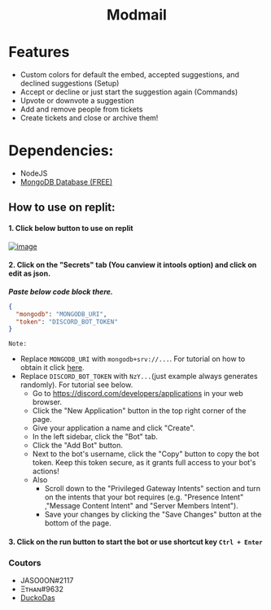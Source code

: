 <h1 align="center">Modmail</h1>

# Features

- Custom colors for default the embed, accepted suggestions, and declined suggestions (Setup)
- Accept or decline or just start the suggestion again (Commands)
- Upvote or downvote a suggestion
- Add and remove people from tickets
- Create tickets and close or archive them!

# **Dependencies:**
- NodeJS
- [MongoDB Database (FREE)](https://www.mongodb.com/)

## **How to use on replit:**

#### 1. Click below button to use on replit
[![image](https://camo.githubusercontent.com/807ef293459e367b2769d7b590e00f31e35d6b2e1c7bc4f570e37abbc3650f3c/68747470733a2f2f7265706c2e69742f62616467652f6769746875622f5a65726f446973636f72642f4769766561776179426f74)](https://replit.com/github/MetaDev001/Modmail-by-Ethan)

#### 2. Click on the "Secrets" tab (You canview it intools option) and click on **edit as json**.
___Paste below code block there.___
```json
{
  "mongodb": "MONGODB_URI",
  "token": "DISCORD_BOT_TOKEN" 
}
  ```
  `Note:`
  
 - Replace `MONGODB_URI` with `mongodb+srv://...`. For tutorial on how to obtain it click [here](https://www.youtube.com/watch?v=8dF0Bk9IHdg&ab_channel=FirebirdTech).
 - Replace `DISCORD_BOT_TOKEN` with `NzY...`(just example always generates randomly). For tutorial see below.
   - Go to https://discord.com/developers/applications in your web browser.
   - Click the "New Application" button in the top right corner of the page.
   - Give your application a name and click "Create".
   - In the left sidebar, click the "Bot" tab.
   - Click the "Add Bot" button.
   - Next to the bot's username, click the "Copy" button to copy the bot token. Keep this token secure, as it grants full access to your bot's actions!
   - Also
     - Scroll down to the "Privileged Gateway Intents" section and turn on the intents that your bot requires (e.g. "Presence Intent" ,"Message Content Intent" and "Server Members Intent").
     - Save your changes by clicking the "Save Changes" button at the bottom of the page.

#### 3. Click on the run button to start the bot or use shortcut key `Ctrl + Enter`

### **Coutors**
- JASO0ON#2117
- Ξᴛʜᴀɴ#9632
- [DuckoDas](https://github.com/DuckoDas)
